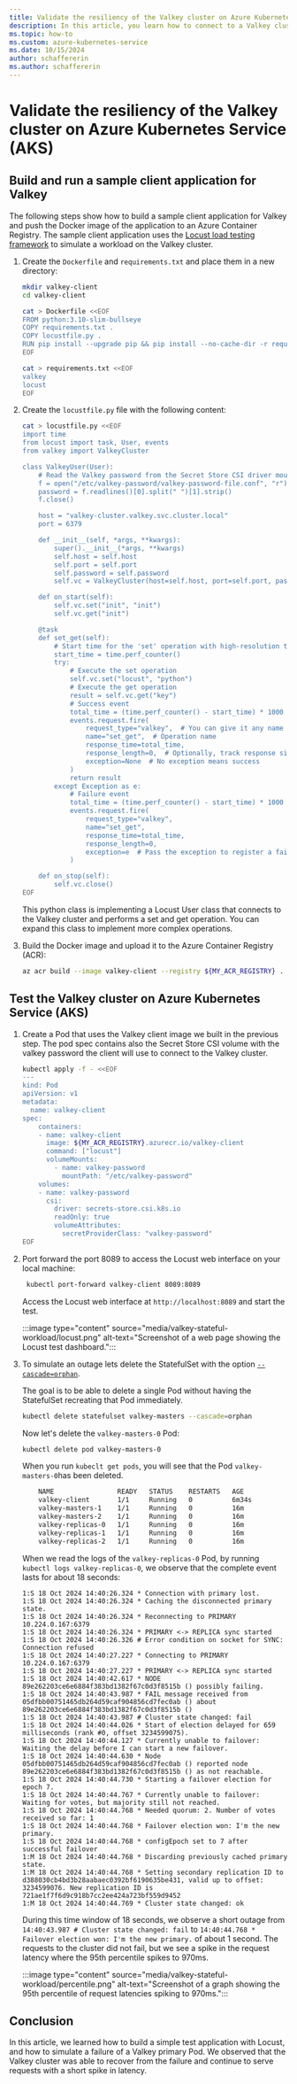 ```yaml
---
title: Validate the resiliency of the Valkey cluster on Azure Kubernetes Service (AKS)
description: In this article, you learn how to connect to a Valkey cluster on Azure Kubernetes Service (AKS) using the Kubernetes stateful framework.
ms.topic: how-to
ms.custom: azure-kubernetes-service
ms.date: 10/15/2024
author: schaffererin
ms.author: schaffererin
---
```


# Validate the resiliency of the Valkey cluster on Azure Kubernetes Service (AKS)

## Build and run a sample client application for Valkey

The following steps show how to build a sample client application for Valkey and push the Docker image of the application to an Azure Container Registry.
The sample client application uses the [Locust load testing framework](https://docs.locust.io/en/stable/) to simulate a workload on the Valkey cluster.

1. Create the `Dockerfile` and `requirements.txt` and place them in a new directory:

    ```bash
    mkdir valkey-client
    cd valkey-client
    
    cat > Dockerfile <<EOF
    FROM python:3.10-slim-bullseye
    COPY requirements.txt .
    COPY locustfile.py .
    RUN pip install --upgrade pip && pip install --no-cache-dir -r requirements.txt
    EOF
    
    cat > requirements.txt <<EOF
    valkey
    locust
    EOF
    ```
2. Create the `locustfile.py` file with the following content:

    ```bash
    cat > locustfile.py <<EOF
    import time
    from locust import task, User, events
    from valkey import ValkeyCluster
    
    class ValkeyUser(User):
        # Read the Valkey password from the Secret Store CSI driver mounted file
        f = open("/etc/valkey-password/valkey-password-file.conf", "r")
        password = f.readlines()[0].split(" ")[1].strip()
        f.close()
    
        host = "valkey-cluster.valkey.svc.cluster.local"
        port = 6379
    
        def __init__(self, *args, **kwargs):
            super().__init__(*args, **kwargs)
            self.host = self.host
            self.port = self.port
            self.password = self.password
            self.vc = ValkeyCluster(host=self.host, port=self.port, password=self.password, username="default")
    
        def on_start(self):
            self.vc.set("init", "init")
            self.vc.get("init")
    
        @task
        def set_get(self):
            # Start time for the 'set' operation with high-resolution timer
            start_time = time.perf_counter()
            try:
                # Execute the set operation
                self.vc.set("locust", "python")
                # Execute the get operation
                result = self.vc.get("key")
                # Success event
                total_time = (time.perf_counter() - start_time) * 1000  # Convert to milliseconds
                events.request.fire(
                    request_type="valkey",  # You can give it any name
                    name="set_get",  # Operation name
                    response_time=total_time,
                    response_length=0,  # Optionally, track response size
                    exception=None  # No exception means success
                )
                return result
            except Exception as e:
                # Failure event
                total_time = (time.perf_counter() - start_time) * 1000  # Convert to milliseconds
                events.request.fire(
                    request_type="valkey",
                    name="set_get",
                    response_time=total_time,
                    response_length=0,
                    exception=e  # Pass the exception to register a failure
                )
    
        def on_stop(self):
            self.vc.close()
    EOF
    ```
    This python class is implementing a Locust User class that connects to the Valkey cluster and performs a set and get operation.
    You can expand this class to implement more complex operations.

3. Build the Docker image and upload it to the Azure Container Registry (ACR):

    ```bash
    az acr build --image valkey-client --registry ${MY_ACR_REGISTRY} .
    ```

## Test the Valkey cluster on Azure Kubernetes Service (AKS)

1. Create a Pod that uses the Valkey client image we built in the previous step.
    The pod spec contains also the Secret Store CSI volume with the valkey password the client will use to connect to the Valkey cluster.
    
    ```bash
    kubectl apply -f - <<EOF
    ---
    kind: Pod
    apiVersion: v1
    metadata:
      name: valkey-client
    spec:
        containers:
        - name: valkey-client
          image: ${MY_ACR_REGISTRY}.azurecr.io/valkey-client
          command: ["locust"]
          volumeMounts:
            - name: valkey-password
              mountPath: "/etc/valkey-password"
        volumes:
        - name: valkey-password
          csi:
            driver: secrets-store.csi.k8s.io
            readOnly: true
            volumeAttributes:
              secretProviderClass: "valkey-password"
    EOF
    ```

2. Port forward the port 8089 to access the Locust web interface on your local machine:

    ```bash
     kubectl port-forward valkey-client 8089:8089
    ```

    Access the Locust web interface at `http://localhost:8089` and start the test.
    
    :::image type="content" source="media/valkey-stateful-workload/locust.png" alt-text="Screenshot of a web page showing the Locust test dashboard.":::


3. To simulate an outage lets delete the StatefulSet with the option [`--cascade=orphan`](https://kubernetes.io/docs/tasks/run-application/delete-stateful-set/).
   
    The goal is to be able to delete a single Pod without having the StatefulSet recreating that Pod immediately.
    
    ```bash
    kubectl delete statefulset valkey-masters --cascade=orphan
    ```
    Now let's delete the `valkey-masters-0` Pod:
    
    ```bash
    kubectl delete pod valkey-masters-0
    ```
    When you run `kubeclt get pods`, you will see that the Pod `valkey-masters-0`has been deleted.

    ```bash
        NAME                READY   STATUS    RESTARTS   AGE
        valkey-client       1/1     Running   0          6m34s
        valkey-masters-1    1/1     Running   0          16m
        valkey-masters-2    1/1     Running   0          16m
        valkey-replicas-0   1/1     Running   0          16m
        valkey-replicas-1   1/1     Running   0          16m
        valkey-replicas-2   1/1     Running   0          16m
    ```
     
    
    When we read the logs of the `valkey-replicas-0` Pod, by running `kubectl logs valkey-replicas-0`, we observe that the complete event lasts for about 18 seconds:
    
    ```
    1:S 18 Oct 2024 14:40:26.324 * Connection with primary lost.
    1:S 18 Oct 2024 14:40:26.324 * Caching the disconnected primary state.
    1:S 18 Oct 2024 14:40:26.324 * Reconnecting to PRIMARY 10.224.0.167:6379
    1:S 18 Oct 2024 14:40:26.324 * PRIMARY <-> REPLICA sync started
    1:S 18 Oct 2024 14:40:26.326 # Error condition on socket for SYNC: Connection refused
    1:S 18 Oct 2024 14:40:27.227 * Connecting to PRIMARY 10.224.0.167:6379
    1:S 18 Oct 2024 14:40:27.227 * PRIMARY <-> REPLICA sync started
    1:S 18 Oct 2024 14:40:42.617 * NODE 89e262203ce6e6884f383bd1382f67c0d3f8515b () possibly failing.
    1:S 18 Oct 2024 14:40:43.987 * FAIL message received from 05dfbb00751465db264d59caf904856cd7fec0ab () about 89e262203ce6e6884f383bd1382f67c0d3f8515b ()
    1:S 18 Oct 2024 14:40:43.987 # Cluster state changed: fail
    1:S 18 Oct 2024 14:40:44.026 * Start of election delayed for 659 milliseconds (rank #0, offset 3234599075).
    1:S 18 Oct 2024 14:40:44.127 * Currently unable to failover: Waiting the delay before I can start a new failover.
    1:S 18 Oct 2024 14:40:44.630 * Node 05dfbb00751465db264d59caf904856cd7fec0ab () reported node 89e262203ce6e6884f383bd1382f67c0d3f8515b () as not reachable.
    1:S 18 Oct 2024 14:40:44.730 * Starting a failover election for epoch 7.
    1:S 18 Oct 2024 14:40:44.767 * Currently unable to failover: Waiting for votes, but majority still not reached.
    1:S 18 Oct 2024 14:40:44.768 * Needed quorum: 2. Number of votes received so far: 1
    1:S 18 Oct 2024 14:40:44.768 * Failover election won: I'm the new primary.
    1:S 18 Oct 2024 14:40:44.768 * configEpoch set to 7 after successful failover
    1:M 18 Oct 2024 14:40:44.768 * Discarding previously cached primary state.
    1:M 18 Oct 2024 14:40:44.768 * Setting secondary replication ID to d388030cb4bd3b28aabaec0392bf6190635be431, valid up to offset: 3234599076. New replication ID is 721ae1f7f6d9c918b7cc2ee424a723bf559d9452
    1:M 18 Oct 2024 14:40:44.769 * Cluster state changed: ok
    ```
    
    During this time window of 18 seconds, we observe a short outage from ` 14:40:43.987 # Cluster state changed: fail` to `14:40:44.768 * Failover election won: I'm the new primary.` of about 1 second. The requests to the cluster did not fail, but we see a spike in the request latency where the 95th percentile spikes to 970ms.
    
    :::image type="content" source="media/valkey-stateful-workload/percentile.png" alt-text="Screenshot of a graph showing the 95th percentile of request latencies spiking to 970ms.":::

## Conclusion

In this article, we learned how to build a simple test application with Locust, and how to simulate a failure of a Valkey primary Pod.
We observed that the Valkey cluster was able to recover from the failure and continue to serve requests with a short spike in latency.